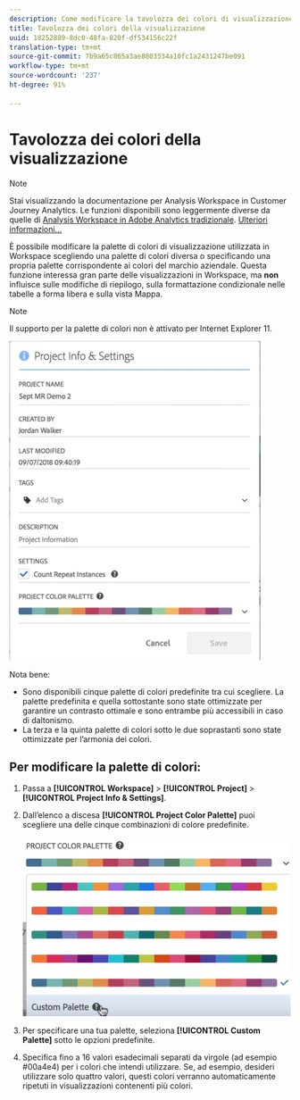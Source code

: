 ```yaml
---
description: Come modificare la tavolozza dei colori di visualizzazione o specificare la propria tavolozza di colori personalizzata.
title: Tavolozza dei colori della visualizzazione
uuid: 18252889-8dc0-48fa-820f-df534156c22f
translation-type: tm+mt
source-git-commit: 7b9a65c865a3ae8803534a10fc1a2431247be091
workflow-type: tm+mt
source-wordcount: '237'
ht-degree: 91%

---
```



# Tavolozza dei colori della visualizzazione

>[!NOTE]
>
>Stai visualizzando la documentazione per Analysis Workspace in Customer Journey Analytics. Le funzioni disponibili sono leggermente diverse da quelle di [Analysis Workspace in Adobe Analytics tradizionale](https://docs.adobe.com/content/help/it-IT/analytics/analyze/analysis-workspace/home.html). [Ulteriori informazioni...](/help/getting-started/cja-aa.md)

È possibile modificare la palette di colori di visualizzazione utilizzata in Workspace scegliendo una palette di colori diversa o specificando una propria palette corrispondente ai colori del marchio aziendale. Questa funzione interessa gran parte delle visualizzazioni in Workspace, ma **non** influisce sulle modifiche di riepilogo, sulla formattazione condizionale nelle tabelle a forma libera e sulla vista Mappa.

>[!NOTE]
>
>Il supporto per la palette di colori non è attivato per Internet Explorer 11.

![](assets/color_palettes.png)

Nota bene:

* Sono disponibili cinque palette di colori predefinite tra cui scegliere. La palette predefinita e quella sottostante sono state ottimizzate per garantire un contrasto ottimale e sono entrambe più accessibili in caso di daltonismo.
* La terza e la quinta palette di colori sotto le due soprastanti sono state ottimizzate per l’armonia dei colori.

## Per modificare la palette di colori:

1. Passa a **[!UICONTROL Workspace]** > **[!UICONTROL Project]** > **[!UICONTROL Project Info & Settings]**.
1. Dall’elenco a discesa **[!UICONTROL Project Color Palette]** puoi scegliere una delle cinque combinazioni di colore predefinite.

   ![](assets/custom_palette.png)

1. Per specificare una tua palette, seleziona **[!UICONTROL Custom Palette]** sotto le opzioni predefinite.
1. Specifica fino a 16 valori esadecimali separati da virgole (ad esempio #00a4e4) per i colori che intendi utilizzare. Se, ad esempio, desideri utilizzare solo quattro valori, questi colori verranno automaticamente ripetuti in visualizzazioni contenenti più colori.


